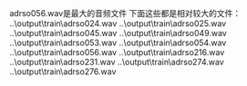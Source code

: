 adrso056.wav是最大的音频文件
下面这些都是相对较大的文件：
..\output\train\adrso024.wav
..\output\train\adrso025.wav
..\output\train\adrso045.wav
..\output\train\adrso049.wav
..\output\train\adrso053.wav
..\output\train\adrso054.wav
..\output\train\adrso056.wav
..\output\train\adrso216.wav
..\output\train\adrso231.wav
..\output\train\adrso274.wav
..\output\train\adrso276.wav
